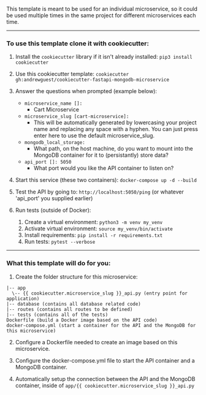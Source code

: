 This template is meant to be used for an individual microservice, so it could be used multiple times in the same project for different microservices each time.

---

### To use this template clone it with cookiecutter:

1. Install the `cookiecutter` library if it isn't already installed:
```pip3 install cookiecutter```

2. Use this cookiecutter template: ```cookiecutter gh:andrewguest/cookiecutter-fastapi-mongodb-microservice```

3. Answer the questions when prompted (example below):
    * ```microservice_name []:```
        * Cart Microservice
    * ```microservice_slug [cart-microservice]:```
        * This will be automatically generated by lowercasing your project name and replacing any space with a hyphen. You can just press enter here to use the default microservice_slug.
    * ```mongodb_local_storage:```
      * What path, on the host machine, do you want to mount into the MongoDB container for it to (persistantly) store data?
    * ```api_port []: 5050```
      * What port would you like the API container to listen on?

4. Start this service (these two containers): ```docker-compose up -d --build```

5. Test the API by going to: ```http://localhost:5050/ping```
(or whatever 'api_port' you supplied earlier)

6. Run tests (outside of Docker):
    1. Create a virtual environment: ```python3 -m venv my_venv```
    2. Activate virtual environment: ```source my_venv/bin/activate```
    3. Install requirements: ```pip install -r requirements.txt```
    4. Run tests: ```pytest --verbose```
---

### What this template will do for you:

1. Create the folder structure for this microservice:
```
|-- app
  \-- {{ cookiecutter.microservice_slug }}_api.py (entry point for application)
|-- database (contains all database related code)
|-- routes (contains all routes to be defined)
|-- tests (contains all of the tests)
Dockerfile (build a Docker image based on the API code)
docker-compose.yml (start a container for the API and the MongoDB for this microservice)
```

2. Configure a Dockerfile needed to create an image based on this microservice.

3. Configure the docker-compose.yml file to start the API container and a MongoDB container.

4. Automatically setup the connection between the API and the MongoDB container, inside of ```app/{{ cookiecutter.microservice_slug }}_api.py```